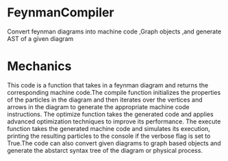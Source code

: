 # FeynmanCompiler
Convert feynman diagrams into machine code ,Graph objects ,and generate AST of a given diagram

# Mechanics
This code is a function that takes in a feynman diagram and returns the corresponding machine code.The compile function initializes the properties of the particles in the diagram and then iterates over the vertices and arrows in the diagram to generate the appropriate machine code instructions. The optimize function takes the generated code and applies advanced optimization techniques to improve its performance. The execute function takes the generated machine code and simulates its execution, printing the resulting particles to the console if the verbose flag is set to True.The code can also convert given diagrams to graph based objects and generate the abstarct syntax tree of the diagram or physical process.
